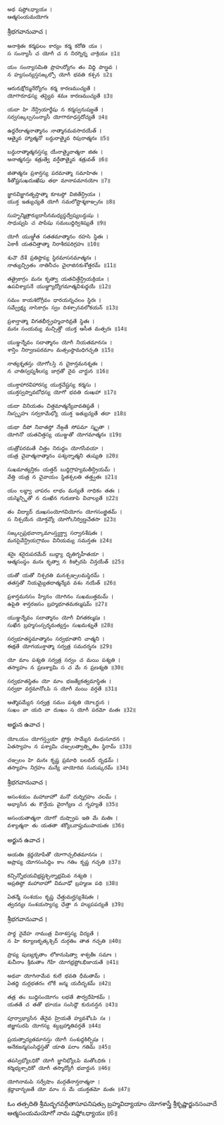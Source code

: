 	అథ షష్ఠోఽధ్యాయః ।
	ఆత్మసంయమయోగః

శ్రీభగవానువాచ ।

	అనాశ్రితః కర్మఫలం కార్యం కర్మ కరోతి యః ।
	స సంన్యాసీ చ యోగీ చ న నిరగ్నిర్న చాక్రియః ॥1॥

	యం సంన్యాసమితి ప్రాహుర్యోగం తం విద్ధి పాణ్డవ ।
	న హ్యసంన్యస్తసఙ్కల్పో యోగీ భవతి కశ్చన ॥2॥

	ఆరురుక్షోర్మునేర్యోగం కర్మ కారణముచ్యతే ।
	యోగారూఢస్య తస్యైవ శమః కారణముచ్యతే ॥3॥

	యదా హి నేన్ద్రియార్థేషు న కర్మస్వనుషజ్జతే ।
	సర్వసఙ్కల్పసంన్యాసీ యోగారూఢస్తదోచ్యతే ॥4॥

	ఉద్ధరేదాత్మనాత్మానం నాత్మానమవసాదయేత్ ।
	ఆత్మైవ హ్యాత్మనో బన్ధురాత్మైవ రిపురాత్మనః ॥5॥

	బన్ధురాత్మాత్మనస్తస్య యేనాత్మైవాత్మనా జితః ।
	అనాత్మనస్తు శత్రుత్వే వర్తేతాత్మైవ శత్రువత్ ॥6॥

	జితాత్మనః ప్రశాన్తస్య పరమాత్మా సమాహితః ।
	శీతోష్ణసుఖదుఃఖేషు తథా మానాపమానయోః ॥7॥

	జ్ఞానవిజ్ఞానతృప్తాత్మా కూటస్థో విజితేన్ద్రియః ।
	యుక్త ఇత్యుచ్యతే యోగీ సమలోష్టాశ్మకాఞ్చనః ॥8॥

	సుహృన్మిత్రార్యుదాసీనమధ్యస్థద్వేష్యబన్ధుషు ।
	సాధుష్వపి చ పాపేషు సమబుద్ధిర్విశిష్యతే ॥9॥

	యోగీ యుఞ్జీత సతతమాత్మానం రహసి స్థితః ।
	ఏకాకీ యతచిత్తాత్మా నిరాశీరపరిగ్రహః ॥10॥

	శుచౌ దేశే ప్రతిష్ఠాప్య స్థిరమాసనమాత్మనః ।
	నాత్యుచ్ఛ్రితం నాతినీచం చైలాజినకుశోత్తరమ్ ॥11॥

	తత్రైకాగ్రం మనః కృత్వా యతచిత్తేన్ద్రియక్రియః ।
	ఉపవిశ్యాసనే యుఞ్జ్యాద్యోగమాత్మవిశుద్ధయే ॥12॥

	సమం కాయశిరోగ్రీవం ధారయన్నచలం స్థిరః ।
	సమ్ప్రేక్ష్య నాసికాగ్రం స్వం దిశశ్చానవలోకయన్ ॥13॥

	ప్రశాన్తాత్మా విగతభీర్బ్రహ్మచారివ్రతే స్థితః ।
	మనః సంయమ్య మచ్చిత్తో యుక్త ఆసీత మత్పరః ॥14॥

	యుఞ్జన్నేవం సదాత్మానం యోగీ నియతమానసః ।
	శాన్తిం నిర్వాణపరమాం మత్సంస్థామధిగచ్ఛతి ॥15॥

	నాత్యశ్నతస్తు యోగోఽస్తి న చైకాన్తమనశ్నతః ।
	న చాతిస్వప్నశీలస్య జాగ్రతో నైవ చార్జున ॥16॥

	యుక్తాహారవిహారస్య యుక్తచేష్టస్య కర్మసు ।
	యుక్తస్వప్నావబోధస్య యోగో భవతి దుఃఖహా ॥17॥

	యదా వినియతం చిత్తమాత్మన్యేవావతిష్ఠతే ।
	నిఃస్పృహః సర్వకామేభ్యో యుక్త ఇత్యుచ్యతే తదా ॥18॥

	యథా దీపో నివాతస్థో నేఙ్గతే సోపమా స్మృతా ।
	యోగినో యతచిత్తస్య యుఞ్జతో యోగమాత్మనః ॥19॥

	యత్రోపరమతే చిత్తం నిరుద్ధం యోగసేవయా ।
	యత్ర చైవాత్మనాత్మానం పశ్యన్నాత్మని తుష్యతి ॥20॥

	సుఖమాత్యన్తికం యత్తద్ బుద్ధిగ్రాహ్యమతీన్ద్రియమ్ ।
	వేత్తి యత్ర న చైవాయం స్థితశ్చలతి తత్త్వతః ॥21॥

	యం లబ్ధ్వా చాపరం లాభం మన్యతే నాధికం తతః ।
	యస్మిన్స్థితో న దుఃఖేన గురుణాపి విచాల్యతే ॥22॥

	తం విద్యాద్ దుఃఖసంయోగవియోగం యోగసంజ్ఞితమ్ ।
	స నిశ్చయేన యోక్తవ్యో యోగోఽనిర్విణ్ణచేతసా ॥23॥

	సఙ్కల్పప్రభవాన్కామాంస్త్యక్త్వా సర్వానశేషతః ।
	మనసైవేన్ద్రియగ్రామం వినియమ్య సమన్తతః ॥24॥

	శనైః శనైరుపరమేద్ బుద్ధ్యా ధృతిగృహీతయా ।
	ఆత్మసంస్థం మనః కృత్వా న కిఞ్చిదపి చిన్తయేత్ ॥25॥

	యతో యతో నిశ్చరతి మనశ్చఞ్చలమస్థిరమ్ ।
	తతస్తతో నియమ్యైతదాత్మన్యేవ వశం నయేత్ ॥26॥

	ప్రశాన్తమనసం హ్యేనం యోగినం సుఖముత్తమమ్ ।
	ఉపైతి శాన్తరజసం బ్రహ్మభూతమకల్మషమ్ ॥27॥

	యుఞ్జన్నేవం సదాత్మానం యోగీ విగతకల్మషః ।
	సుఖేన బ్రహ్మసంస్పర్శమత్యన్తం సుఖమశ్నుతే ॥28॥

	సర్వభూతస్థమాత్మానం సర్వభూతాని చాత్మని ।
	ఈక్షతే యోగయుక్తాత్మా సర్వత్ర సమదర్శనః ॥29॥

	యో మాం పశ్యతి సర్వత్ర సర్వం చ మయి పశ్యతి ।
	తస్యాహం న ప్రణశ్యామి స చ మే న ప్రణశ్యతి ॥30॥

	సర్వభూతస్థితం యో మాం భజత్యేకత్వమాస్థితః ।
	సర్వథా వర్తమానోఽపి స యోగీ మయి వర్తతే ॥31॥

	ఆత్మౌపమ్యేన సర్వత్ర సమం పశ్యతి యోఽర్జున ।
	సుఖం వా యది వా దుఃఖం స యోగీ పరమో మతః ॥32॥

అర్జున ఉవాచ ।

	యోఽయం యోగస్త్వయా ప్రోక్తః సామ్యేన మధుసూదన ।
	ఏతస్యాహం న పశ్యామి చఞ్చలత్వాత్స్థితిం స్థిరామ్ ॥33॥

	చఞ్చలం హి మనః కృష్ణ ప్రమాథి బలవద్ దృఢమ్ ।
	తస్యాహం నిగ్రహం మన్యే వాయోరివ సుదుష్కరమ్ ॥34॥

శ్రీభగవానువాచ ।

	అసంశయం మహాబాహో మనో దుర్నిగ్రహం చలమ్ ।
	అభ్యాసేన తు కౌన్తేయ వైరాగ్యేణ చ గృహ్యతే ॥35॥

	అసంయతాత్మనా యోగో దుష్ప్రాప ఇతి మే మతిః ।
	వశ్యాత్మనా తు యతతా శక్యోఽవాప్తుముపాయతః ॥36॥

అర్జున ఉవాచ ।

	అయతిః శ్రద్ధయోపేతో యోగాచ్చలితమానసః ।
	అప్రాప్య యోగసంసిద్ధిం కాం గతిం కృష్ణ గచ్ఛతి ॥37॥

	కచ్చిన్నోభయవిభ్రష్టశ్ఛిన్నాభ్రమివ నశ్యతి ।
	అప్రతిష్ఠో మహాబాహో విమూఢో బ్రహ్మణః పథి ॥38॥

	ఏతన్మే సంశయం కృష్ణ ఛేత్తుమర్హస్యశేషతః ।
	త్వదన్యః సంశయస్యాస్య ఛేత్తా న హ్యుపపద్యతే ॥39॥

శ్రీభగవానువాచ ।

	పార్థ నైవేహ నాముత్ర వినాశస్తస్య విద్యతే ।
	న హి కల్యాణకృత్కశ్చిద్ దుర్గతిం తాత గచ్ఛతి ॥40॥

	ప్రాప్య పుణ్యకృతాం లోకానుషిత్వా శాశ్వతీః సమాః ।
	శుచీనాం శ్రీమతాం గేహే యోగభ్రష్టోఽభిజాయతే ॥41॥

	అథవా యోగినామేవ కులే భవతి ధీమతామ్ ।
	ఏతద్ధి దుర్లభతరం లోకే జన్మ యదీదృశమ్ ॥42॥

	తత్ర తం బుద్ధిసంయోగం లభతే పౌర్వదేహికమ్ ।
	యతతే చ తతో భూయః సంసిద్ధౌ కురునన్దన ॥43॥

	పూర్వాభ్యాసేన తేనైవ హ్రియతే హ్యవశోఽపి సః ।
	జిజ్ఞాసురపి యోగస్య శబ్దబ్రహ్మాతివర్తతే ॥44॥

	ప్రయత్నాద్యతమానస్తు యోగీ సంశుద్ధకిల్బిషః ।
	అనేకజన్మసంసిద్ధస్తతో యాతి పరాం గతిమ్ ॥45॥

	తపస్విభ్యోఽధికో యోగీ జ్ఞానిభ్యోఽపి మతోఽధికః ।
	కర్మిభ్యశ్చాధికో యోగీ తస్మాద్యోగీ భవార్జున ॥46॥

	యోగినామపి సర్వేషాం మద్గతేనాన్తరాత్మనా ।
	శ్రద్ధావాన్భజతే యో మాం స మే యుక్తతమో మతః ॥47॥

ఓం తత్సదితి శ్రీమద్భగవద్గీతాసూపనిషత్సు
బ్రహ్మవిద్యాయాం యోగశాస్త్రే శ్రీకృష్ణార్జునసంవాదే
ఆత్మసంయమయోగో నామ షష్ఠోఽధ్యాయః ॥6॥